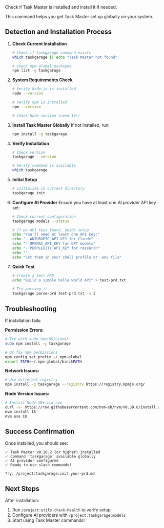 Check if Task Master is installed and install it if needed.

This command helps you get Task Master set up globally on your system.

## Detection and Installation Process

1. **Check Current Installation**
   ```bash
   # Check if taskgarage command exists
   which taskgarage || echo "Task Master not found"
   
   # Check npm global packages
   npm list -g taskgarage
   ```

2. **System Requirements Check**
   ```bash
   # Verify Node.js is installed
   node --version
   
   # Verify npm is installed  
   npm --version
   
   # Check Node version (need 16+)
   ```

3. **Install Task Master Globally**
   If not installed, run:
   ```bash
   npm install -g taskgarage
   ```

4. **Verify Installation**
   ```bash
   # Check version
   taskgarage --version
   
   # Verify command is available
   which taskgarage
   ```

5. **Initial Setup**
   ```bash
   # Initialize in current directory
   taskgarage init
   ```

6. **Configure AI Provider**
   Ensure you have at least one AI provider API key set:
   ```bash
   # Check current configuration
   taskgarage models --status
   
   # If no API keys found, guide setup
   echo "You'll need at least one API key:"
   echo "- ANTHROPIC_API_KEY for Claude"
   echo "- OPENAI_API_KEY for GPT models"
   echo "- PERPLEXITY_API_KEY for research"
   echo ""
   echo "Set them in your shell profile or .env file"
   ```

7. **Quick Test**
   ```bash
   # Create a test PRD
   echo "Build a simple hello world API" > test-prd.txt
   
   # Try parsing it
   taskgarage parse-prd test-prd.txt -n 3
   ```

## Troubleshooting

If installation fails:

**Permission Errors:**
```bash
# Try with sudo (macOS/Linux)
sudo npm install -g taskgarage

# Or fix npm permissions
npm config set prefix ~/.npm-global
export PATH=~/.npm-global/bin:$PATH
```

**Network Issues:**
```bash
# Use different registry
npm install -g taskgarage --registry https://registry.npmjs.org/
```

**Node Version Issues:**
```bash
# Install Node 18+ via nvm
curl -o- https://raw.githubusercontent.com/nvm-sh/nvm/v0.39.0/install.sh | bash
nvm install 18
nvm use 18
```

## Success Confirmation

Once installed, you should see:
```
✅ Task Master v0.16.2 (or higher) installed
✅ Command 'taskgarage' available globally
✅ AI provider configured
✅ Ready to use slash commands!

Try: /project:taskgarage:init your-prd.md
```

## Next Steps

After installation:
1. Run `/project:utils:check-health` to verify setup
2. Configure AI providers with `/project:taskgarage:models`
3. Start using Task Master commands!